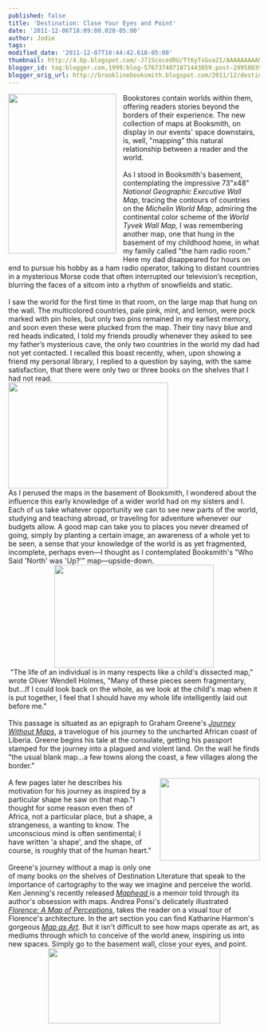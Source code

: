 ```yaml
---
published: false
title: 'Destination: Close Your Eyes and Point'
date: '2011-12-06T18:09:00.020-05:00'
author: Jodie
tags: 
modified_date: '2011-12-07T10:44:42.618-05:00'
thumbnail: http://4.bp.blogspot.com/-J71ScocedRU/Tt6yTsGva2I/AAAAAAAAAQk/MZBo5Q7j7_k/s72-c/Maphead_gearpatrol.png
blogger_id: tag:blogger.com,1999:blog-5767374071871443859.post-2995803902273103712
blogger_orig_url: http://brooklinebooksmith.blogspot.com/2011/12/destination-close-your-eyes-and-point.html
---
```


<div class="separator" style="border-bottom: medium none; border-left: medium none; border-right: medium none; border-top: medium none; clear: both; text-align: center;"><a href="http://4.bp.blogspot.com/-J71ScocedRU/Tt6yTsGva2I/AAAAAAAAAQk/MZBo5Q7j7_k/s1600/Maphead_gearpatrol.png" imageanchor="1" style="clear: left; cssfloat: left; float: left; margin-bottom: 1em; margin-right: 1em;"><img border="0" dda="true" height="320" src="http://4.bp.blogspot.com/-J71ScocedRU/Tt6yTsGva2I/AAAAAAAAAQk/MZBo5Q7j7_k/s320/Maphead_gearpatrol.png" width="216" /></a></div>Bookstores contain worlds within them, offering readers stories beyond the borders of their experience. The new collection of maps at Booksmith, on display in our events' space downstairs, is, well, "mapping" this natural relationship between a reader and the world. <br /><div style="border-bottom: medium none; border-left: medium none; border-right: medium none; border-top: medium none;"><div style="border-bottom: medium none; border-left: medium none; border-right: medium none; border-top: medium none;"><br /></div><div><div style="border-bottom: medium none; border-left: medium none; border-right: medium none; border-top: medium none;"><div style="border-bottom: medium none; border-left: medium none; border-right: medium none; border-top: medium none;">As I stood in Booksmith's basement, contemplating the impressive 73"x48" <em>National Geographic Executive Wall Map</em>, tracing the contours of countries on the <em>Michelin World Map</em>, admiring the continental color scheme of the <em>World Tyvek Wall Map,</em> I was remembering another map, one that hung in the basement of my childhood home, in what my family called "the ham radio room." Here my dad disappeared for hours on end to pursue his hobby as a ham radio operator, talking to distant countries in a mysterious Morse code that often interrupted our television’s reception, blurring the faces of a sitcom into a rhythm of snowfields and static.</div><div style="border-bottom: medium none; border-left: medium none; border-right: medium none; border-top: medium none;"><br /></div></div></div><div><div style="border-bottom: medium none; border-left: medium none; border-right: medium none; border-top: medium none;">I saw the world for the first time in that room, on the large map that hung on the wall. The multicolored countries, pale pink, mint, and lemon, were pock marked with pin holes, but only two pins remained in my earliest memory, and soon even these were plucked from the map. Their tiny navy blue and red heads indicated, I told my friends proudly whenever they asked to see my father’s mysterious cave, the only two countries in the world my dad had not yet contacted. I recalled this boast recently, when, upon showing a friend my personal library, I replied to a question by saying, with the same satisfaction, that there were only two or three books on the shelves that I had not read. </div><div class="separator" style="clear: both; text-align: center;"><a href="http://1.bp.blogspot.com/-ddw_CMG60gs/Tt6oGjuGt-I/AAAAAAAAAOM/malYzj5rz2s/s1600/NG-WORLD-MODERN.jpg" imageanchor="1" style="margin-left: 1em; margin-right: 1em;"><img alt="" border="0" id="BLOGGER_PHOTO_ID_5683164610409445346" src="http://1.bp.blogspot.com/-ddw_CMG60gs/Tt6oGjuGt-I/AAAAAAAAAOM/malYzj5rz2s/s320/NG-WORLD-MODERN.jpg" style="display: block; height: 212px; margin-top: 0px; text-align: center; width: 320px;" /></a></div><div style="border-bottom: medium none; border-left: medium none; border-right: medium none; border-top: medium none;">﻿﻿﻿﻿﻿﻿﻿As I perused the maps in the basement of Booksmith, I wondered about the influence this early knowledge of a wider world had on my sisters and I. Each of us take whatever opportunity we can to see new parts of the world, studying and teaching abroad, or traveling for adventure whenever our budgets allow. A good map can take you to places you never dreamed of going, simply by planting a certain image, an awareness of a whole yet to be seen, a sense that your knowledge of the world is as yet fragmented, incomplete, perhaps even—I thought as I contemplated Booksmith's "Who Said 'North' was 'Up?'" map—upside-down.</div></div><div class="separator" style="clear: both; text-align: center;"><a href="http://1.bp.blogspot.com/-HZn8QqCETnI/Tt6ve5ujiFI/AAAAAAAAAP0/P-16NS7eoCY/s1600/whats-up-south-world-map.jpg" imageanchor="1" style="margin-left: 1em; margin-right: 1em;"><img border="0" dda="true" height="206" src="http://1.bp.blogspot.com/-HZn8QqCETnI/Tt6ve5ujiFI/AAAAAAAAAP0/P-16NS7eoCY/s320/whats-up-south-world-map.jpg" width="320" /></a></div><div style="border-bottom: medium none; border-left: medium none; border-right: medium none; border-top: medium none;">&nbsp;"The life of an individual is in many respects like a child's dissected map," wrote Oliver Wendell Holmes, "Many of these pieces seem fragmentary, but...If I could look back on the whole, as we look at the child's map when it is put together, I feel that I should have my whole life intelligently laid out before me."</div><div style="border-bottom: medium none; border-left: medium none; border-right: medium none; border-top: medium none;"><br /></div><div style="border-bottom: medium none; border-left: medium none; border-right: medium none; border-top: medium none;"><div style="border-bottom: medium none; border-left: medium none; border-right: medium none; border-top: medium none;">This passage is situated as an epigraph to Graham Greene's <em><a href="http://www.brooklinebooksmith-shop.com/book/9780143039723">Journey Without Maps</a></em>, a travelogue of his journey to the uncharted African coast of Liberia. Greene begins his tale at the consulate, getting his passport stamped for the journey into a plagued and violent land. On the wall he finds "the usual blank map...a few towns along the coast, a few villages along the border." <br /><br /><div style="border-bottom: medium none; border-left: medium none; border-right: medium none; border-top: medium none;"><a href="http://4.bp.blogspot.com/-tXSPQEoAm4c/Tt6xiT0IlAI/AAAAAAAAAQc/4Sph9BuCQX8/s1600/87-296.jpg" imageanchor="1" style="clear: right; cssfloat: right; float: right; margin-bottom: 1em; margin-left: 1em;"><img border="0" dda="true" height="165" src="http://4.bp.blogspot.com/-tXSPQEoAm4c/Tt6xiT0IlAI/AAAAAAAAAQc/4Sph9BuCQX8/s200/87-296.jpg" width="200" /></a></div><div style="border-bottom: medium none; border-left: medium none; border-right: medium none; border-top: medium none;">A few pages later he describes his motivation for his journey as inspired by a particular shape he saw on that map."I thought for some reason even then of Africa, not a particular place, but a shape, a strangeness, a wanting to know. The unconscious mind is often sentimental; I have written 'a shape', and the shape, of course, is roughly that of the human heart."</div></div></div><div style="border-bottom: medium none; border-left: medium none; border-right: medium none; border-top: medium none;"><br />Greene's journey without a map is only one of many books on the shelves of Destination Literature that speak to the importance of cartography to the way we imagine and perceive the world. Ken Jenning's recently released <a href="http://www.brooklinebooksmith-shop.com/book/9781439167175"><em>Maphead</em> </a>is a memoir told through its author's obsession with maps. Andrea Ponsi's delicately illustrated <em><a href="http://www.brooklinebooksmith-shop.com/book/9780813931814">Florence: A Map of Perceptions</a></em>, takes the reader on a visual tour of Florence's architecture. In the art section you can find Katharine Harmon's gorgeous <em><a href="http://www.brooklinebooksmith-shop.com/book/9781568989723">Map as Art</a></em>. But it isn't difficult to see how maps operate as art, as mediums through which to conceive of the world anew, inspiring us into new spaces. Simply go to the basement wall, close your eyes, and point. <img alt="" border="0" id="BLOGGER_PHOTO_ID_5683169039628506210" src="http://4.bp.blogspot.com/-YinzOovk0mc/Tt6sIX2OFGI/AAAAAAAAAPU/6LquFX3L4NM/s320/Ponsi-acquerello%252520duomo_550.jpg" style="cursor: hand; display: block; height: 151px; margin: 0px auto 10px; text-align: center; width: 345px;" /></div></div>